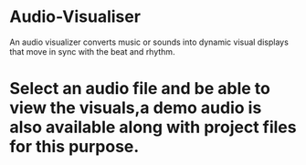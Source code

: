 # Audio-Visualiser
An audio visualizer converts music or sounds into dynamic visual displays that move in sync with the beat and rhythm.
# Select an audio file and be able to view the visuals,a demo audio is also available along with project files for this purpose.
